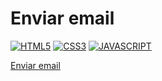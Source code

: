 # Enviar email
[![HTML5](https://img.shields.io/badge/HTML5-F64A1D?style=for-the-badge&logo=HTML5&logoColor=white&labelColor=101010)](https://github.com/Alberto-mt/JavaScript_JQuery/blob/main/Proyectos/enviar-email/README.md)
[![CSS3](https://img.shields.io/badge/CSS3-196FB4?style=for-the-badge&logo=CSS3&logoColor=white&labelColor=101010)](https://github.com/Alberto-mt/JavaScript_JQuery/blob/main/Proyectos/enviar-email/README.md)
[![JAVASCRIPT](https://img.shields.io/badge/JAVASCRIPT-EFD81D?style=for-the-badge&logo=JAVASCRIPT&logoColor=white&labelColor=101010)](https://github.com/Alberto-mt/JavaScript_JQuery/blob/main/Proyectos/enviar-email/README.md)

[Enviar email](https://am-dev-enviar-email.netlify.app/)
